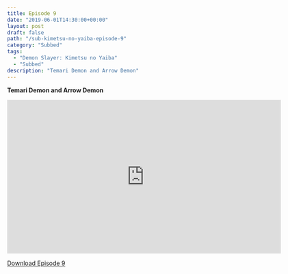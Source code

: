 ```yaml
---
title: Episode 9
date: "2019-06-01T14:30:00+00:00"
layout: post
draft: false
path: "/sub-kimetsu-no-yaiba-episode-9"
category: "Subbed"
tags:
  - "Demon Slayer: Kimetsu no Yaiba"
  - "Subbed"
description: "Temari Demon and Arrow Demon"
---
```


**Temari Demon and Arrow Demon**

<iframe width="640" height="360" src="https://rapidvid.to/e/G6HTX4Z639" frameborder="0" marginwidth=0 marginheight=0 scrolling=no allowfullscreen></iframe>

<a href="http://ouo.io/qs/eCodkFEQ?s=https://rapidvid.to/d/G6HTX4Z639">Download Episode 9</a>

